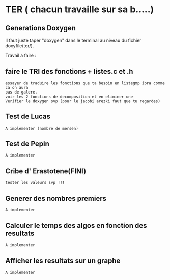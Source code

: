 # TER ( chacun travaille sur sa b.....)

## Generations Doxygen

Il faut juste taper "doxygen" dans le terminal au niveau du fichier doxyfile(ter/).

Travail a faire :

## faire le TRI des fonctions + listes.c et .h 
	essayer de traduire les fonctions que ta besoin en listegmp ibra comme ca on aura
	pas de galere.
    voir les 2 fonctions de decomposition et en eliminer une
    Verifier le doxygen svp (pour le jacobi arezki faut que tu regardes)

## Test de Lucas
	A implementer (nombre de mersen)

## Test de Pepin
	A implementer

## Cribe d' Erastotene(FINI)
	tester les valeurs svp !!!

## Generer des nombres premiers
	A implementer

## Calculer le temps des algos en fonction des resultats
	A implementer


## Afficher les resultats sur un graphe
	A implementer
